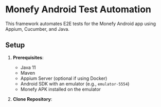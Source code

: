 # Monefy Android Test Automation

This framework automates E2E tests for the Monefy Android app using Appium, Cucumber, and Java.

## Setup
1. **Prerequisites**:
   - Java 11
   - Maven
   - Appium Server (optional if using Docker)
   - Android SDK with an emulator (e.g., `emulator-5554`)
   - Monefy APK installed on the emulator

2. **Clone Repository**:
